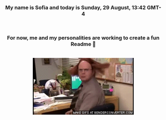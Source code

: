 


<div align="center">
<h3 >My name is Sofia and today is Sunday, 29 August, 13:42 GMT-4</h3><br>
<h3 >For now, me and my personalities are working to create a fun Readme 👋
</h3><br>
<img src='img/dwight.gif' alt='working...'/>
</div>
